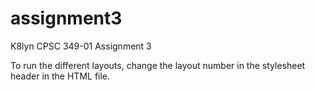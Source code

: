 # assignment3
K8lyn 
CPSC 349-01
Assignment 3

To run the different layouts, change the layout number in the stylesheet header in the HTML file.
